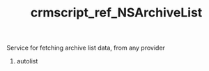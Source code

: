 ﻿---
title: crmscript_ref_NSArchiveList
description: NSArchiveList
intellisense: Void.NSArchiveList
keywords: NSArchiveList
so.topic: reference
---

Service for fetching archive list data, from any provider

1. autolist 


